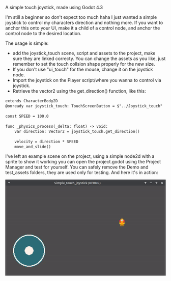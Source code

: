 A simple touch joystick, made using Godot 4.3

I'm still a beginner so don't expect too much haha I just wanted a simple joystick to control my characters direction and nothing more.
If you want to anchor this onto your UI, make it a child of a control node, and anchor the control node to the desired location.

The usage is simple:
- add the joystick_touch scene, script and assets to the project, make sure they are linked correcty. You can change the assets as you like, just remember to set the touch collsion shape properly for the new size.
- If you don't use "ui_touch" for the mouse, change it on the joystick node.
- Import the joystick on the Player script/where you wanna to control via joystick.
- Retrieve the vector2 using the get_direction() function, like this:

```
extends CharacterBody2D
@onready var joystick_touch: TouchScreenButton = $"../Joystick_touch"

const SPEED = 100.0

func _physics_process(_delta: float) -> void:
	var direction: Vector2 = joystick_touch.get_direction()
	
	velocity = direction * SPEED
	move_and_slide()

```

I've left an example scene on the project, using a simple node2d with a sprite to show it working you can open the project.godot using the Project Manager and test for yourself. You can safely remove the Demo and test_assets folders, they are used only for testing.
And here it's in action:

![A gif showing how the joystick works, on the left bottom side is the joystick itself and on the right a yellow kinda static character moving according to the direction the joystick is being dragged.](./Demo/demo_touch_joystick.gif)
